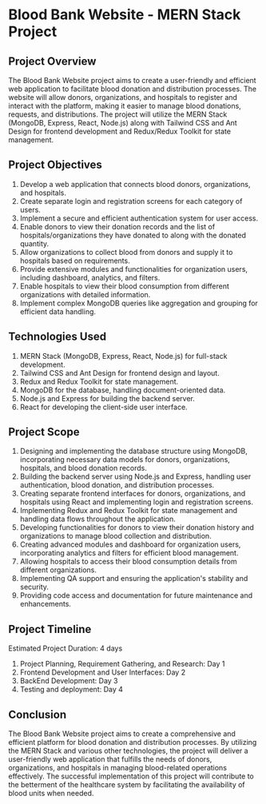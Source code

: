 # Blood Bank Website - MERN Stack Project

## Project Overview

The Blood Bank Website project aims to create a user-friendly and efficient web application to facilitate blood donation and distribution processes. The website will allow donors, organizations, and hospitals to register and interact with the platform, making it easier to manage blood donations, requests, and distributions. The project will utilize the MERN Stack (MongoDB, Express, React, Node.js) along with Tailwind CSS and Ant Design for frontend development and Redux/Redux Toolkit for state management.

## Project Objectives

1. Develop a web application that connects blood donors, organizations, and hospitals.
2. Create separate login and registration screens for each category of users.
3. Implement a secure and efficient authentication system for user access.
4. Enable donors to view their donation records and the list of hospitals/organizations they have donated to along with the donated quantity.
5. Allow organizations to collect blood from donors and supply it to hospitals based on requirements.
6. Provide extensive modules and functionalities for organization users, including dashboard, analytics, and filters.
7. Enable hospitals to view their blood consumption from different organizations with detailed information.
8. Implement complex MongoDB queries like aggregation and grouping for efficient data handling.

## Technologies Used

1. MERN Stack (MongoDB, Express, React, Node.js) for full-stack development.
2. Tailwind CSS and Ant Design for frontend design and layout.
3. Redux and Redux Toolkit for state management.
4. MongoDB for the database, handling document-oriented data.
5. Node.js and Express for building the backend server.
6. React for developing the client-side user interface.

## Project Scope

1. Designing and implementing the database structure using MongoDB, incorporating necessary data models for donors, organizations, hospitals, and blood donation records.
2. Building the backend server using Node.js and Express, handling user authentication, blood donation, and distribution processes.
3. Creating separate frontend interfaces for donors, organizations, and hospitals using React and implementing login and registration screens.
4. Implementing Redux and Redux Toolkit for state management and handling data flows throughout the application.
5. Developing functionalities for donors to view their donation history and organizations to manage blood collection and distribution.
6. Creating advanced modules and dashboard for organization users, incorporating analytics and filters for efficient blood management.
7. Allowing hospitals to access their blood consumption details from different organizations.
8. Implementing QA support and ensuring the application's stability and security.
9. Providing code access and documentation for future maintenance and enhancements.

## Project Timeline

Estimated Project Duration: 4 days

1. Project Planning, Requirement Gathering, and Research: Day 1
2. Frontend Development and User Interfaces: Day 2
3. BackEnd Development: Day 3
4. Testing and deployment: Day 4

## Conclusion

The Blood Bank Website project aims to create a comprehensive and efficient platform for blood donation and distribution processes. By utilizing the MERN Stack and various other technologies, the project will deliver a user-friendly web application that fulfills the needs of donors, organizations, and hospitals in managing blood-related operations effectively. The successful implementation of this project will contribute to the betterment of the healthcare system by facilitating the availability of blood units when needed.
